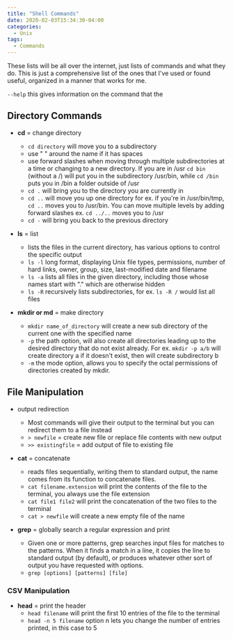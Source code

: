 ```yaml
---
title: "Shell Commands"
date: 2020-02-03T15:34:30-04:00
categories:
  - Unix
tags:
  - Commands 
---
```


These lists will be all over the internet, just lists of commands and what they do. This is just a comprehensive list of the ones that I've used or found useful, organized in a manner that works for me.

`--help` this gives information on the command that the

## Directory Commands

- **cd** = change directory
  - `cd directory` will move you to a subdirectory
  - use " " around the name if it has spaces
  - use forward slashes when moving through multiple subdirectories at a time or changing to a new directory. If you are in /usr `cd bin` (without a /) will put you in the subdirectory /usr/bin, while `cd /bin` puts you in /bin a folder outside of /usr
  - `cd .` will bring you to the directory you are currently in
  - `cd ..` will move you up one directory for ex. if you're in /usr/bin/tmp, `cd ..` moves you to /usr/bin. You can move multiple levels by adding forward slashes ex. `cd ../..` moves you to /usr
  - `cd -` will bring you back to the previous directory

- **ls** = list
  - lists the files in the current directory, has various options to control the specific output
  - `ls -l` long format, displaying Unix file types, permissions, number of hard links, owner, group, size, last-modified date and filename
  - `ls -a` lists all files in the given directory, including those whose names start with "." which are otherwise hidden
  - `ls -R` recursively lists subdirectories, for ex. `ls -R /` would list all files

- **mkdir or md** = make directory
  - `mkdir name_of_directory` will create a new sub directory of the current one with the specified name
  - `-p` the path option, will also create all directories leading up to the desired directory that do not exist already. For ex. `mkdir -p a/b` will create directory a if it doesn't exist, then will create subdirectory b
  - `-m` the mode option, allows you to specify the octal permissions of directories created by mkdir.

## File Manipulation

- output redirection
  - Most commands will give their output to the terminal but you can redirect them to a file instead
  - `> newfile` = create new file or replace file contents with new output
  - `>> existingfile` = add output of file to existing file

- **cat** = concatenate
  - reads files sequentially, writing them to standard output, the name comes from its function to concatenate files.
  - `cat filename.extension` will print the contents of the file to the terminal, you always use the file extension
  - `cat file1 file2` will print the concatenation of the two files to the terminal
  - `cat > newfile` will create a new empty file of the name

- **grep** = globally search a regular expression and print
  - Given one or more patterns, grep searches input files for matches to the patterns. When it finds a match in a line, it copies the line to standard output (by default), or produces whatever other sort of output you have requested with options.
  - `grep [options] [patterns] [file]`

### CSV Manipulation

  - **head** = print the header
    - `head filename` will print the first 10 entries of the file to the terminal
    - `head -n 5 filename` option n lets you change the number of entries printed, in this case to 5
